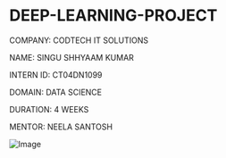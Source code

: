 # DEEP-LEARNING-PROJECT

COMPANY: CODTECH IT SOLUTIONS

NAME: SINGU SHHYAAM KUMAR

INTERN ID: CT04DN1099

DOMAIN: DATA SCIENCE

DURATION: 4 WEEKS

MENTOR: NEELA SANTOSH

![Image](https://github.com/user-attachments/assets/eaec9335-52d3-4996-be06-8a2fd9129e84)
